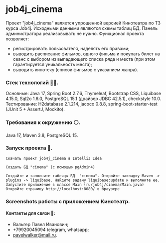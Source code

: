 # job4j_cinema

Проект "job4j_cinema" является упрощенной версией Кинотеатра по ТЗ курса Job4j.
Исходными данными являются схемы таблиц БД. Панель администратора реализовывать не нужно.
Функционал проекта позволяет:
* регистрировать пользователя, наделять его правами;
* выводить расписание фильмов, одного фильма и покупать билет на сеанс с выбором из выпадающего списка ряда и места (при этом гарантируется уникальность места);
* выводить кинотеку (список фильмов с указанием жанра).

### Стек технологий :technologist:.
Основные: Java 17, Spring Boot 2.7.6, Thymeleaf, Bootstrap CSS, Liquibase 4.15.0, Sql2o 1.6.0, PostgreSQL 15.1 (драйвер JDBC 42.5.1), checkstyle 10.0.
Тестирование: H2database 2.1.214, jacoco 0.8.8, spring-boot-starter-test (JUnit 5 + AssertJ, Mockito).

### Требования к окружению :white_circle:.
Java 17, Maven 3.8, PostgreSQL 15.

### Запуск проекта :running:.
```Скачать проект job4j_cinema в IntelliJ Idea```

```Создать БД "cinema" (с помощью pgAdmin4)```

```Cоздайте и заполните таблицы БД  "cinema". Откройте закладку Maven -> plugins -> liquibase. Найдите задачу liquibase:update и выполните ее.```
```Запустите приложение в классе Main (ru/job4j/cinema/Main.java)```
```Откройте страницу http://localhost:8080/ в браузере```

### Screenshots работы с приложением Кинотеатр.


#### Контакты для связи :iphone::
* Вальгер Павел Иванович;
* +79920045094 telegram, whatsapp;
* pavelwalker@mail.ru.